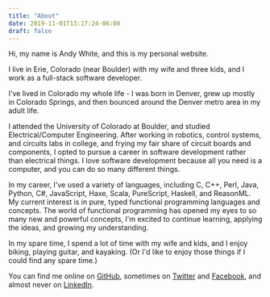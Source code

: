 ```yaml
---
title: "About"
date: 2019-11-01T13:17:24-06:00
draft: false
---
```


Hi, my name is Andy White, and this is my personal website.

I live in Erie, Colorado (near Boulder) with my wife and three kids, and I
work as a full-stack software developer.

I've lived in Colorado my whole life - I was born in Denver, grew up mostly
in Colorado Springs, and then bounced around the Denver metro area in my
adult life.

I attended the University of Colorado at Boulder, and studied
Electrical/Computer Engineering. After working in robotics, control systems,
and circuits labs in college, and frying my fair share of circuit boards and
components, I opted to pursue a career in software development rather than
electrical things. I love software development because all you need is a
computer, and you can do so many different things.

In my career, I've used a variety of languages, including C, C++, Perl, Java,
Python, C#, JavaScript, Haxe, Scala, PureScript, Haskell, and ReasonML. My
current interest is in pure, typed functional programming languages and
concepts. The world of functional programming has opened my eyes to so many
new and powerful concepts, I'm excited to continue learning, applying the
ideas, and growing my understanding.

In my spare time, I spend a lot of time with my wife and kids, and I enjoy
biking, playing guitar, and kayaking. (Or I'd like to enjoy those things if I
could find any spare time.)

You can find me online on [GitHub](https://github.com/andywhite37), sometimes
on [Twitter](https://twitter.com/whitehouse3001) and
[Facebook](https://facebook.com/andywhite2), and almost never on
[LinkedIn](https://linkedin.com/in/andywhitesoftwaredeveloper).